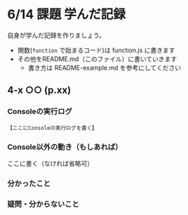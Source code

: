 # 6/14 課題 学んだ記録

自身が学んだ記録を作りましょう。

- 関数(`function` で始まるコード)は function.js に書きます
- その他をREADME.md（このファイル）に書いていきます
    - 書き方は README-example.md を参考にしてください

## 4-x ○○ (p.xx)

### Consoleの実行ログ

```
【ここにConsoleの実行ログを書く】
```

### Console以外の動き（もしあれば）

ここに書く（なければ省略可）

### 分かったこと


### 疑問・分からないこと


